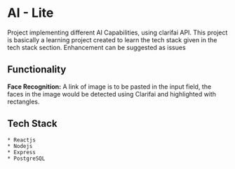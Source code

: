 # AI - Lite
Project implementing different AI Capabilities, using clarifai API.
This project is basically a learning project created to learn the tech stack given in the tech stack section.
Enhancement can be suggested as issues

## Functionality
**Face Recognition:** A link of image is to be pasted in the input field, the faces in the image would be detected using Clarifai and highlighted with rectangles.

## Tech Stack
    * Reactjs
    * Nodejs
    * Express
    * PostgreSQL